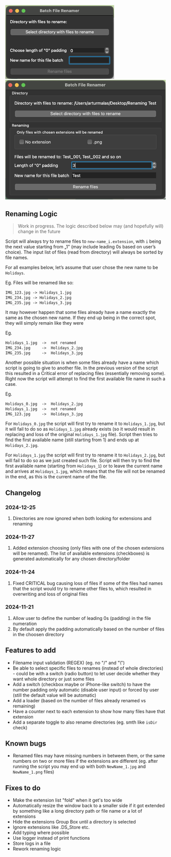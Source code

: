 ![RenamerEmpty](./docs/img/renamer_empty.png "Application with no input")
![RenamerWithInput](./docs/img/renamer_with_input.png "Application with input")

## Renaming Logic
> Work in progress. The logic described below may (and hopefully will) change in the future

Script will always try to rename files to `new-name_i.extension`, with `i` being the next value starting from „1” (may include leading 0s based on user’s choice). The input list of files (read from directory) will always be sorted by file names.

For all examples below, let’s assume that user chose the new name to be `Holidays`.

Eg.
Files will be renamed like so:
```
IMG_123.jpg -> Holidays_1.jpg
IMG_234.jpg -> Holidays_2.jpg
IMG_235.jpg -> Holidays_3.jpg
```

It may however happen that some files already have a name exactly the same as the chosen new name. If they end up being in the correct spot, they will simply remain like they were

Eg.
```
Holidays_1.jpg	->	not renamed
IMG_234.jpg     ->	Holidays_2.jpg
IMG_235.jpg 	->	Holidays_3.jpg
```

Another possible situation is when some files already have a name which script is going to give to another file. In the previous version of the script this resulted in a Critical error of replacing files (essentially removing some). Right now the script will attempt to find the first available file name in such a case.

Eg.
```
Holidays_0.jpg	->  Holidays_2.jpg
Holidays_1.jpg	-> 	not renamed
IMG_123.jpg		->	Holidays_3.jpg
```

For `Holidays_0.jpg` the script will first try to rename it to `Holidays_1.jpg`, but it will fail to do so as `Holidays_1.jpg` already exists (so it would result in replacing and loss of the original `Holidays_1.jpg` file).
Script then tries to find the first available name (still starting from 1) and ends up at `Holidays_2.jpg`.

For `Holidays_1.jpg` the script will first try to rename it to `Holidays_2.jpg`, but will fail to do so as we just created such file. Script will then try to find the first available name (starting from `Holidays_1`) or to leave the current name and arrives at `Holidays_1.jpg`, which means that the file will not be renamed in the end, as this is the current name of the file.


## Changelog

### 2024-12-25
1. Directories are now ignored when both looking for extensions and renaming

### 2024-11-27
1. Added extension choosing (only files with one of the chosen extensions will be renamed). The list of available extensions (checkboxes) is generated automatically for any chosen directory/folder

### 2024-11-24
1. Fixed CRITICAL bug causing loss of files if some of the files had names that the script would try to rename other files to, which resulted in overwriting and loss of original files

### 2024-11-21
1. Allow user to define the number of leading 0s (padding) in the file numeration
2. By default apply the padding automatically based on the number of files in the choosen directory

## Features to add
- Filename input validation (REGEX) (eg. no "/" and "\\")
- Be able to select specific files to renames (instead of whole directories) - could be with a switch (radio button) to let user decide whether they want whole directory or just some files
- Add a switch (checkbox maybe or iPhone-like switch) to have the number padding only automatic (disable user input) or forced by user (still the default value will be automatic)
- Add a loader (based on the number of files already renamed vs remaining)
- Have a counter next to each extension to show how many files have that extension
- Add a separate toggle to also rename directories (eg. smth like `isDir` check)

## Known bugs
- Renamed files may have missing numbers in between them, or the same numbers on two or more files if the extensions are different (eg. after running the script you may end up with both `NewName_1.jpg` and `NewName_1.png` files)

## Fixes to do
- Make the extension list "fold" when it get's too wide
- Automatically resize the window back to a smaller side if it got extended by something like a long directory path or file name or a lot of extensions
- Hide the extensions Group Box until a directory is selected
- Ignore extensions like .DS_Store etc.
- Add typing where possible
- Use logger instead of print functions
- Store logs in a file
- Rework renaming logic
